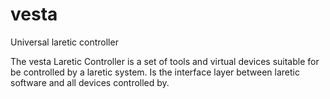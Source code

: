 # vesta
Universal laretic controller

The vesta Laretic Controller is a set of tools and virtual devices suitable for be controlled by a laretic system. Is the interface layer between laretic software and all devices controlled by.

